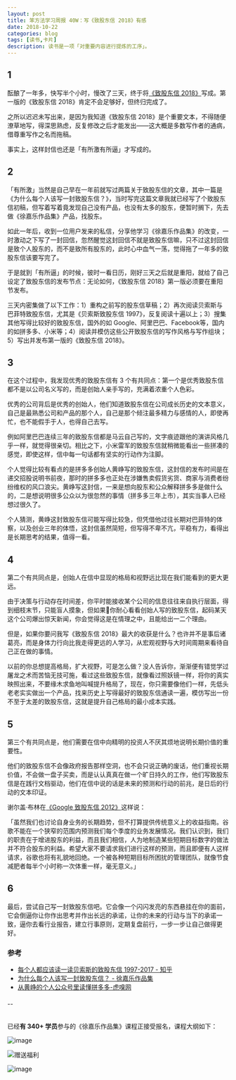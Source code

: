 ```yaml
---
layout: post
title: 笨方法学习周报 40W：写《致股东信 2018》有感
date: 2018-10-22
categories: blog
tags: [读书,卡片]
description: 读书是一项「对重要内容进行提炼的工序」。
---
```




## 1

酝酿了一年多，快写半个小时，慢改了三天，终于将[《致股东信 2018》](http://www.cnfeat.com/blog/2018/10/17/LettersToshareholders/)写成。第一版的《致股东信 2018》肯定不会足够好，但终归完成了。

之所以迟迟未写出来，是因为我知道《致股东信 2018》是个重要文本，不得随便潦草地写，得深思熟虑，反复修改之后才能发出——这大概是多数写作者的通病，借尊重写作之名而拖稿。

事实上，这样封信也还是「有所激有所逼」才写成的。

## 2

「有所激」当然是自己早在一年前就写过两篇关于致股东信的文章，其中一篇是《为什么每个人该写一封致股东信？》，当时写完这篇文章我就已经写了个致股东信初稿，但写着写着竟发现自己没有产品，也没有太多的股东，便暂时搁下，先去做《徐嘉乐作品集》产品，找股东。

如此一年后，收到一位用户发来的私信，分享他学习《徐嘉乐作品集》的改变，一时激动之下写了一封回信，忽然醒觉这封回信不就是致股东信嘛，只不过这封回信是致个人股东的，而不是致所有股东的，此时心中血气一荡，觉得拖了一年多的致股东信该要写完了。

于是就到「有所逼」的时候，彼时一看日历，刚好三天之后就是重阳，就给了自己设定了致股东信的发布节点：无论如何，《致股东信 2018》第一版必须要在重阳节发布。

三天内密集做了以下工作：1）重构之前写的股东信草稿；2）再次阅读贝索斯与巴菲特致股东信，尤其是《贝索斯致股东信 1997》，反复阅读十遍以上；3）搜集其他写得比较好的致股东信，国外的如 Google、阿里巴巴、Facebook等，国内的如拼多多、小米等；4）阅读并模仿这些公开致股东信的写作风格与写作组块；5）写出并发布第一版的《致股东信 2018》。

## 3

在这个过程中，我发现优秀的致股东信有 3 个有共同点：第一个是优秀致股东信都不是以公司名义写的，而是创始人亲手写的，充满着浓重个人色彩。

优秀的公司背后是优秀的创始人，他们知道致股东信在公司成长历史的文本意义，自己是最熟悉公司和产品的那个人，自己是那个倾注最多精力与感情的人，即使再忙，也不能假手于人，也得自己去写。

例如阿里巴巴连续三年的致股东信都是马云自己写的，文字痕迹跟他的演讲风格几乎一样，就觉得很亲切。相比之下，小米雷军的致股东信就稍微能看出一些拼凑的感觉，即使这样，信中每一句话都有坚实的行动作为注脚。

个人觉得比较有看点的是拼多多创始人黄峥写的致股东信，这封信的发布时间是在递交招股说明书前夜，那时的拼多多也正处在涉嫌售卖假货劣货、商家与消费者纷纷维权的风口浪尖。黄峥写这封信，一来是想向股东和公众解释拼多多是做什么的，二是想说明很多公众以为很忽然的事情（拼多多三年上市），其实当事人已经想过很久了。

个人猜测，黄峥这封致股东信可能写得比较急，但凭借他过往长期对巴菲特的体察，以及创业三年的体悟，这封信虽然简短，但写得不卑不亢，平稳有力，看得出是长期思考的结果，值得一看。

## 4

第二个有共同点是，创始人在信中显现的格局和视野远比现在我们能看到的更大更远。

由于决策与行动存在时间差，你平时能接收某个公司的信息往往来自执行层面，得到细枝末节，只能盲人摸象，但如果你耐心看看创始人写的致股东信，起码某天这个公司爆出惊天新闻，你会觉得这是在情理之中，且能给出一二个理由。

但是，如果你要问我写《致股东信 2018》最大的收获是什么？也许并不是事后诸葛亮，而是身体力行向比我走得更远的人学习，从宏观视野与大时间周期来看待自己正在做的事情。

以前的你总想提高格局，扩大视野，可是怎么做？没人告诉你，渐渐便有错觉学过屠龙之术而苦恼无技可施，看过这些致股东信，就像看过照妖镜一样，将你的真实映照出来，不要缘木求鱼地叫喊提升格局了，现在，你只需要像他们一样，先低头老老实实做出一个产品，找来历史上写得最好的致股东信通读一遍，模仿写出一份不至于太差的致股东信，这就是提升自己格局的最小成本实践。

## 5

第三个有共同点是，他们需要在信中向精明的投资人不厌其烦地说明长期价值的重要性。

他们的致股东信不会像政府报告那样空洞，也不会只说正确的废话，他们重视长期价值，不会做一盘子买卖，而是认认真真在做一个旷日持久的工作，他们写致股东信是在践行文档驱动，他们在信中说的话是未来的预测和行动的前兆，是日后的行动的文本印证。

谢尔盖·布林在[《Google 致股东信 2012》](https://china.googleblog.com/2007/08/2004_9017.html)这样说：

「虽然我们也讨论自身业务的长期趋势，但不打算提供传统意义上的收益指南。谷歌不能在一个狭窄的范围内预测我们每个季度的业务发展情况。我们认识到，我们的职责在于增进股东的利益，而且我们相信，人为地制造某些短期目标数字的做法并不符合股东的利益。希望大家不要请求我们进行这样的预测，而且即便有人这样请求，谷歌也将有礼貌地回绝。一个被各种短期目标所困扰的管理团队，就像节食减肥者每半个小时称一次体重一样，毫无意义。」



## 6

最后，尝试自己写一封致股东信吧。它会像一个闪闪发亮的东西悬挂在你的面前，它会倒逼你让你作出思考并作出长远的承诺，让你的未来的行动与当下的承诺一致，逼你去看行业报告，建立行事原则，定期复盘前行，一步一步让自己做得更好。




### 参考

- [每个人都应该读一读贝索斯的致股东信 1997-2017 - 知乎](https://zhuanlan.zhihu.com/p/27768612)
- [为什么每个人该写一封致股东信？ - 徐嘉乐作品集](http://www.cnfeat.com/blog/2017/07/12/LetterToShareholders/)
- [从黄峥的个人公众号里读懂拼多多-虎嗅网](https://www.huxiu.com/article/255954.html)

######  --

已经**有 340+ 学员**参与的《徐嘉乐作品集》课程正接受报名，课程大纲如下：

![image](http://upload-images.jianshu.io/upload_images/32598-249f3f43935d9887?imageMogr2/auto-orient/strip%7CimageView2/2/w/1240)

![赠送福利](http://upload-images.jianshu.io/upload_images/32598-cbb80dce8b7f360e?imageMogr2/auto-orient/strip%7CimageView2/2/w/1240)

![image](http://upload-images.jianshu.io/upload_images/32598-18715725593fc07c?imageMogr2/auto-orient/strip%7CimageView2/2/w/1240)
